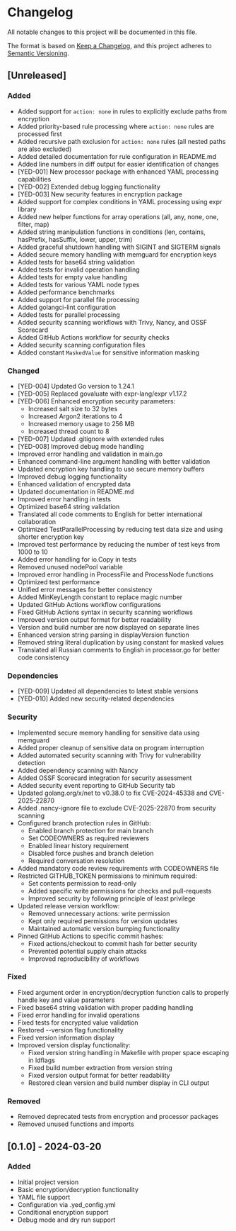 # Changelog

All notable changes to this project will be documented in this file.

The format is based on [Keep a Changelog](https://keepachangelog.com/en/1.0.0/),
and this project adheres to [Semantic Versioning](https://semver.org/spec/v2.0.0.html).

## [Unreleased]

### Added
- Added support for `action: none` in rules to explicitly exclude paths from encryption
- Added priority-based rule processing where `action: none` rules are processed first
- Added recursive path exclusion for `action: none` rules (all nested paths are also excluded)
- Added detailed documentation for rule configuration in README.md
- Added line numbers in diff output for easier identification of changes
- [YED-001] New processor package with enhanced YAML processing capabilities
- [YED-002] Extended debug logging functionality
- [YED-003] New security features in encryption package
- Added support for complex conditions in YAML processing using expr library
- Added new helper functions for array operations (all, any, none, one, filter, map)
- Added string manipulation functions in conditions (len, contains, hasPrefix, hasSuffix, lower, upper, trim)
- Added graceful shutdown handling with SIGINT and SIGTERM signals
- Added secure memory handling with memguard for encryption keys
- Added tests for base64 string validation
- Added tests for invalid operation handling
- Added tests for empty value handling
- Added tests for various YAML node types
- Added performance benchmarks
- Added support for parallel file processing
- Added golangci-lint configuration
- Added tests for parallel processing
- Added security scanning workflows with Trivy, Nancy, and OSSF Scorecard
- Added GitHub Actions workflow for security checks
- Added security scanning configuration files
- Added constant `MaskedValue` for sensitive information masking

### Changed
- [YED-004] Updated Go version to 1.24.1
- [YED-005] Replaced govaluate with expr-lang/expr v1.17.2
- [YED-006] Enhanced encryption security parameters:
  - Increased salt size to 32 bytes
  - Increased Argon2 iterations to 4
  - Increased memory usage to 256 MB
  - Increased thread count to 8
- [YED-007] Updated .gitignore with extended rules
- [YED-008] Improved debug mode handling
- Improved error handling and validation in main.go
- Enhanced command-line argument handling with better validation
- Updated encryption key handling to use secure memory buffers
- Improved debug logging functionality
- Enhanced validation of encrypted data
- Updated documentation in README.md
- Improved error handling in tests
- Optimized base64 string validation
- Translated all code comments to English for better international collaboration
- Optimized TestParallelProcessing by reducing test data size and using shorter encryption key
- Improved test performance by reducing the number of test keys from 1000 to 10
- Added error handling for io.Copy in tests
- Removed unused nodePool variable
- Improved error handling in ProcessFile and ProcessNode functions
- Optimized test performance
- Unified error messages for better consistency
- Added MinKeyLength constant to replace magic number
- Updated GitHub Actions workflow configurations
- Fixed GitHub Actions syntax in security scanning workflows
- Improved version output format for better readability
- Version and build number are now displayed on separate lines
- Enhanced version string parsing in displayVersion function
- Removed string literal duplication by using constant for masked values
- Translated all Russian comments to English in processor.go for better code consistency

### Dependencies
- [YED-009] Updated all dependencies to latest stable versions
- [YED-010] Added new security-related dependencies

### Security
- Implemented secure memory handling for sensitive data using memguard
- Added proper cleanup of sensitive data on program interruption
- Added automated security scanning with Trivy for vulnerability detection
- Added dependency scanning with Nancy
- Added OSSF Scorecard integration for security assessment
- Added security event reporting to GitHub Security tab
- Updated golang.org/x/net to v0.38.0 to fix CVE-2024-45338 and CVE-2025-22870
- Added .nancy-ignore file to exclude CVE-2025-22870 from security scanning
- Configured branch protection rules in GitHub:
  - Enabled branch protection for main branch
  - Set CODEOWNERS as required reviewers
  - Enabled linear history requirement
  - Disabled force pushes and branch deletion
  - Required conversation resolution
- Added mandatory code review requirements with CODEOWNERS file
- Restricted GITHUB_TOKEN permissions to minimum required:
  - Set contents permission to read-only
  - Added specific write permissions for checks and pull-requests
  - Improved security by following principle of least privilege
- Updated release version workflow:
  - Removed unnecessary actions: write permission
  - Kept only required permissions for version updates
  - Maintained automatic version bumping functionality
- Pinned GitHub Actions to specific commit hashes:
  - Fixed actions/checkout to commit hash for better security
  - Prevented potential supply chain attacks
  - Improved reproducibility of workflows

### Fixed
- Fixed argument order in encryption/decryption function calls to properly handle key and value parameters
- Fixed base64 string validation with proper padding handling
- Fixed error handling for invalid operations
- Fixed tests for encrypted value validation
- Restored --version flag functionality
- Fixed version information display
- Improved version display functionality:
  - Fixed version string handling in Makefile with proper space escaping in ldflags
  - Fixed build number extraction from version string
  - Fixed version output format for better readability
  - Restored clean version and build number display in CLI output

### Removed
- Removed deprecated tests from encryption and processor packages
- Removed unused functions and imports

## [0.1.0] - 2024-03-20

### Added
- Initial project version
- Basic encryption/decryption functionality
- YAML file support
- Configuration via .yed_config.yml
- Conditional encryption support
- Debug mode and dry run support 